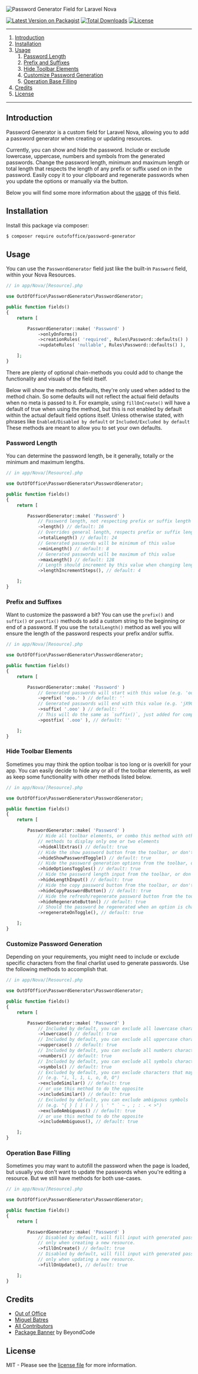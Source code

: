 ![Password Generator Field for Laravel Nova](banner.jpeg)

[![Latest Version on Packagist][ico-version]][link-packagist]
[![Total Downloads][ico-downloads]][link-downloads]
[![License][ico-license]][link-license]

---

1. [Introduction](#introduction)
2. [Installation](#installation)
3. [Usage](#usage)
    1. [Password Length](#password-length)
    2. [Prefix and Suffixes](#prefix-and-suffixes)
    3. [Hide Toolbar Elements](#hide-toolbar-elements)
    4. [Customize Password Generation](#customize-password-generation)
    5. [Operation Base Filling](#operation-base-filling)
4. [Credits](#credits)
5. [License](#license)

---

## Introduction

Password Generator is a custom field for Laravel Nova, allowing you to add a password generator when creating or
updating resources.

Currently, you can show and hide the password. Include or exclude lowercase, uppercase, numbers and symbols from the
generated passwords. Change the password length, minimum and maximum length or total length that respects the length of
any prefix or suffix used on in the password. Easily copy it to your clipboard and regenerate passwords when you update
the options or manually via the button.

Below you will find some more information about the [usage](#usage) of this field.

## Installation

Install this package via composer:

``` bash
$ composer require outofoffice/password-generator
```

## Usage

You can use the `PasswordGenerator` field just like the built-in `Password` field, within your Nova Resources.

```php
// in app/Nova/[Resource].php

use OutOfOffice\PasswordGenerator\PasswordGenerator;

public function fields()
{
    return [

        PasswordGenerator::make( 'Password' )
            ->onlyOnForms()
            ->creationRules( 'required', Rules\Password::defaults() )
            ->updateRules( 'nullable', Rules\Password::defaults() ),

    ];
}
```

There are plenty of optional chain-methods you could add to change the functionality and visuals of the field itself.

Below will show the methods defaults, they're only used when added to the method chain. So some defaults will not
reflect the actual field defaults when no meta is passed to it. For example, using `fillOnCreate()`
will have a default of true when using the method, but this is not enabled by default within the actual default field
options itself. Unless otherwise stated, with phrases like `Enabled/Disabled by default` or
`Included/Excluded by default` These methods are meant to allow you to set your own defaults.

### Password Length

You can determine the password length, be it generally, totally or the minimum and maximum lengths.

```php
// in app/Nova/[Resource].php

use OutOfOffice\PasswordGenerator\PasswordGenerator;

public function fields()
{
    return [

        PasswordGenerator::make( 'Password' )
            // Password length, not respecting prefix or suffix length
            ->length() // default: 16
            // Overrides general length, respects prefix or suffix length
            ->totalLength() // default: 24
            // Generated passwords will be minimum of this value
            ->minLength() // default: 8
            // Generated passwords will be maximum of this value
            ->maxLength() // default: 128
            // Length should increment by this value when changing length via field
            ->lengthIncrementSteps(), // default: 4

    ];
}
```

### Prefix and Suffixes

Want to customize the password a bit? You can use the `prefix()` and `suffix()` or `postfix()` methods to add a custom
string to the beginning or end of a password. If you use the `totalLength()` method as well you will ensure the length
of the password respects your prefix and/or suffix.

```php
// in app/Nova/[Resource].php

use OutOfOffice\PasswordGenerator\PasswordGenerator;

public function fields()
{
    return [

        PasswordGenerator::make( 'Password' )
            // Generated passwords will start with this value (e.g. 'ooo.jX90')
            ->prefix( 'ooo.' ) // default: ''
            // Generated passwords will end with this value (e.g. 'jX90.ooo')
            ->suffix( '.ooo' ) // default: ''
            // This will do the same as `suffix()`, just added for completeness 
            ->postfix( '.ooo' ), // default: ''

    ];
}
```

### Hide Toolbar Elements

Sometimes you may think the option toolbar is too long or is overkill for your app. You can easily decide to hide any or
all of the toolbar elements, as well as keep some functionality with other methods listed below.

```php
// in app/Nova/[Resource].php

use OutOfOffice\PasswordGenerator\PasswordGenerator;

public function fields()
{
    return [

        PasswordGenerator::make( 'Password' )
            // Hide all toolbar elements, or combo this method with other
            // methods to display only one or two elements
            ->hideAllExtras() // default: true
            // Hide the show password button from the toolbar, or don't
            ->hideShowPasswordToggle() // default: true
            // Hide the password generation options from the toolbar, or don't
            ->hideOptionsToggles() // default: true
            // Hide the password length input from the toolbar, or don't
            ->hideLengthInput() // default: true
            // Hide the copy password button from the toolbar, or don't
            ->hideCopyPasswordButton() // default: true
            // Hide the refresh/regenerate password button from the toolbar, or don't
            ->hideRegenerateButton() // default: true
            // Should the password be regenerated when an option is changed
            ->regenerateOnToggle(), // default: true

    ];
}
```

### Customize Password Generation

Depending on your requirements, you might need to include or exclude specific characters from the final charlist used to
generate passwords. Use the following methods to accomplish that.

```php
// in app/Nova/[Resource].php

use OutOfOffice\PasswordGenerator\PasswordGenerator;

public function fields()
{
    return [

        PasswordGenerator::make( 'Password' )
            // Included by default, you can exclude all lowercase characters (e.g. abc)
            ->lowercase() // default: true
            // Included by default, you can exclude all uppercase characters (e.g. ABC)
            ->uppercase() // default: true
            // Included by default, you can exclude all numbers characters (e.g. 123)
            ->numbers() // default: true
            // Included by default, you can exclude all symbols characters (e.g. $@!)
            ->symbols() // default: true
            // Excluded by default, you can exclude characters that may look similar
            // (e.g. "i, l, 1, L, o, 0, O")
            ->excludeSimilar() // default: true
            // or use this method to do the opposite
            ->includeSimilar() // default: true
            // Excluded by default, you can exclude ambiguous symbols
            // (e.g. "{ } [ ] ( ) / \ ' " ` ~ , ; : . < >")
            ->excludeAmbiguous() // default: true
            // or use this method to do the opposite
            ->includeAmbiguous(), // default: true

    ];
}
```

### Operation Base Filling

Sometimes you may want to autofill the password when the page is loaded, but usually you don't want to update the
passwords when you're editing a resource. But we still have methods for both use-cases.

```php
// in app/Nova/[Resource].php

use OutOfOffice\PasswordGenerator\PasswordGenerator;

public function fields()
{
    return [

        PasswordGenerator::make( 'Password' )
            // Disabled by default, will fill input with generated password on load
            // only when creating a new resource.
            ->fillOnCreate() // default: true
            // Disabled by default, will fill input with generated password on load
            // only when updating a new resource.
            ->fillOnUpdate(), // default: true

    ];
}
```

## Credits

- [Out of Office][link-company]
- [Miguel Batres][link-author]
- [All Contributors][link-contributors]
- [Package Banner][link-beyondcode-banners] by BeyondCode

## License

MIT - Please see the [license file](license.md) for more information.

[ico-version]: https://img.shields.io/packagist/v/outofoffice/password-generator.svg?style=flat-square

[ico-downloads]: https://img.shields.io/packagist/dt/outofoffice/password-generator.svg?style=flat-square

[ico-license]: https://img.shields.io/packagist/l/outofoffice/password-generator?style=flat-square

[link-packagist]: https://packagist.org/packages/outofoffice/password-generator

[link-downloads]: https://packagist.org/packages/outofoffice/password-generator

[link-author]: https://github.com/btrsco

[link-company]: https://github.com/oooholdings

[link-license]: https://github.com/oooholdings/nova-password-generator/blob/master/license.md

[link-contributors]: https://github.com/oooholdings/nova-password-generator/contributors

[link-beyondcode-banners]: https://banners.beyondco.de/
